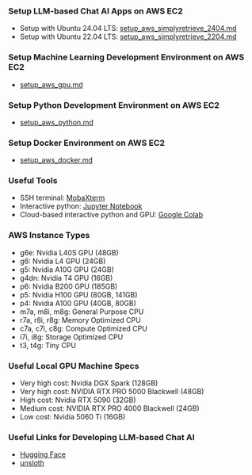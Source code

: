 ### Setup LLM-based Chat AI Apps on AWS EC2
- Setup with Ubuntu 24.04 LTS: [setup_aws_simplyretrieve_2404.md](setup_aws_simplyretrieve_2404.md)
- Setup with Ubuntu 22.04 LTS: [setup_aws_simplyretrieve_2204.md](setup_aws_simplyretrieve_2204.md)

### Setup Machine Learning Development Environment on AWS EC2
- [setup_aws_gpu.md](setup_aws_gpu.md)

### Setup Python Development Environment on AWS EC2
- [setup_aws_python.md](setup_aws_python.md)

### Setup Docker Environment on AWS EC2
- [setup_aws_docker.md](setup_aws_docker.md)

### Useful Tools
- SSH terminal: [MobaXterm](https://mobaxterm.mobatek.net/)
- Interactive python: [Jupyter Notebook](https://jupyter.org/)
- Cloud-based interactive python and GPU: [Google Colab](https://colab.research.google.com/)

### AWS Instance Types
- g6e: Nvidia L40S GPU (48GB)
- g6: Nvidia L4 GPU (24GB)
- g5: Nvidia A10G GPU (24GB)
- g4dn: Nvidia T4 GPU (16GB)
- p6: Nvidia B200 GPU (185GB)
- p5: Nvidia H100 GPU (80GB, 141GB)
- p4: Nvidia A100 GPU (40GB, 80GB)
- m7a, m8i, m8g: General Purpose CPU
- r7a, r8i, r8g: Memory Optimized CPU
- c7a, c7i, c8g: Compute Optimized CPU
- i7i, i8g: Storage Optimized CPU
- t3, t4g: Tiny CPU

### Useful Local GPU Machine Specs
- Very high cost: Nvidia DGX Spark (128GB)
- Very high cost: NVIDIA RTX PRO 5000 Blackwell (48GB)
- High cost: Nvidia RTX 5090 (32GB)
- Medium cost: NVIDIA RTX PRO 4000 Blackwell (24GB)
- Low cost: Nvidia 5060 Ti (16GB)

### Useful Links for Developing LLM-based Chat AI
- [Hugging Face](https://huggingface.co/)
- [unsloth](https://unsloth.ai/)
